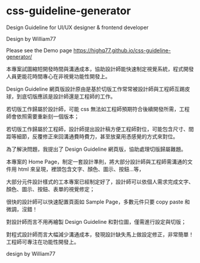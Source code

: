 # css-guideline-generator
Design Guideline for UI/UX designer &amp; frontend developer

Design by William77

Please see the Demo page
https://highq77.github.io/css-guideline-generator/


本專案試圖縮短開發時間與溝通成本，協助設計師能快速制定視覺系統，程式開發人員更能花時間專心在非視覺功能性開發上。

Design Guideline 網頁版設計原由是基於切版工作常常被設計師與工程師互踢皮球，到底切版應該是設計師還是工程師的工作。

若切版工作歸屬於設計師，可能 css 無法如工程師預期符合後續開發所需，工程師會依照需要重新刻一個版本；

若切版工作歸屬於工程師，設計師提出設計稿方便工程師對位，可能包含尺寸、間距等細節，反覆修正來回溝通費時費力，甚至放棄用憑感覺的方式來對位。

為了解決問題，我提出了 Design Guideline 網頁版，協助處理切版歸屬難題。

本專案的 Home Page，制定一套設計準則，將大部分設計師與工程師需溝通的文件用 html 來呈現，裡頭包含文字、顏色、圖示、按鈕...等，

大部分元件設計樣式的工本專案已經制定好了，設計師可以依個人需求完成文字、顏色、圖示、按鈕、表單的視覺修定；

很快的設計師可以快速配置頁面如 Sample Page，多數元件只要 copy paste 和微調，沒錯！

對設計師而言不用再繪製 Design Guideline 和對位圖，僅需進行設定與切版；

對程式設計師而言大幅減少溝通成本，發現設計缺失馬上做設定修正，非常簡單！工程師可專注在功能性開發上。

design by William77